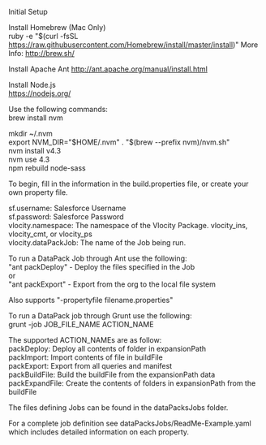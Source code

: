 Initial Setup  

Install Homebrew (Mac Only)  
ruby -e "$(curl -fsSL https://raw.githubusercontent.com/Homebrew/install/master/install)"
More Info: http://brew.sh/  

Install Apache Ant
http://ant.apache.org/manual/install.html  

Install Node.js  
https://nodejs.org/  

Use the following commands:  
brew install nvm  

mkdir ~/.nvm  
export NVM_DIR="$HOME/.nvm"  
. "$(brew --prefix nvm)/nvm.sh"  
nvm install v4.3  
nvm use 4.3  
npm rebuild node-sass  

To begin, fill in the information in the build.properties file, or create your own property file.

sf.username: Salesforce Username  
sf.password: Salesforce Password  
vlocity.namespace: The namespace of the Vlocity Package. vlocity_ins, vlocity_cmt, or vlocity_ps  
vlocity.dataPackJob: The name of the Job being run.  


To run a DataPack Job through Ant use the following:  
"ant packDeploy" - Deploy the files specified in the Job  
or  
"ant packExport" - Export from the org to the local file system  

Also supports "-propertyfile filename.properties"

To run a DataPack job through Grunt use the following:  
grunt -job JOB_FILE_NAME ACTION_NAME

The supported ACTION_NAMEs are as follow:  
packDeploy: Deploy all contents of folder in expansionPath  
packImport: Import contents of file in buildFile  
packExport: Export from all queries and manifest  
packBuildFile: Build the buildFile from the expansionPath data  
packExpandFile: Create the contents of folders in expansionPath from the buildFile  

The files defining Jobs can be found in the dataPacksJobs folder.  

For a complete job definition see dataPacksJobs/ReadMe-Example.yaml which includes detailed information on each property.




